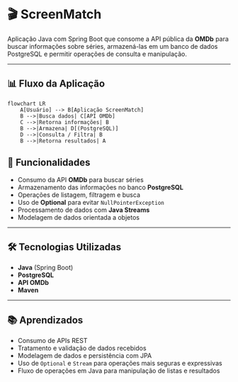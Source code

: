 # 🎬 ScreenMatch

Aplicação Java com Spring Boot que consome a API pública da **OMDb** para buscar informações sobre séries, armazená-las em um banco de dados PostgreSQL e permitir operações de consulta e manipulação.

---

## 📊 Fluxo da Aplicação

```mermaid
flowchart LR
    A[Usuário] --> B[Aplicação ScreenMatch]
    B -->|Busca dados| C[API OMDb]
    C -->|Retorna informações| B
    B -->|Armazena| D[(PostgreSQL)]
    D -->|Consulta / Filtra| B
    B -->|Retorna resultados| A
```
## 🚀 Funcionalidades

- Consumo da API **OMDb** para buscar séries  
- Armazenamento das informações no banco **PostgreSQL**  
- Operações de listagem, filtragem e busca  
- Uso de **Optional** para evitar `NullPointerException`  
- Processamento de dados com **Java Streams**  
- Modelagem de dados orientada a objetos  

---

## 🛠️ Tecnologias Utilizadas

- **Java** (Spring Boot)  
- **PostgreSQL**  
- **API OMDb**  
- **Maven**  

---

## 📚 Aprendizados

- Consumo de APIs REST  
- Tratamento e validação de dados recebidos  
- Modelagem de dados e persistência com JPA  
- Uso de `Optional` e `Stream` para operações mais seguras e expressivas  
- Fluxo de operações em Java para manipulação de listas e resultados  
